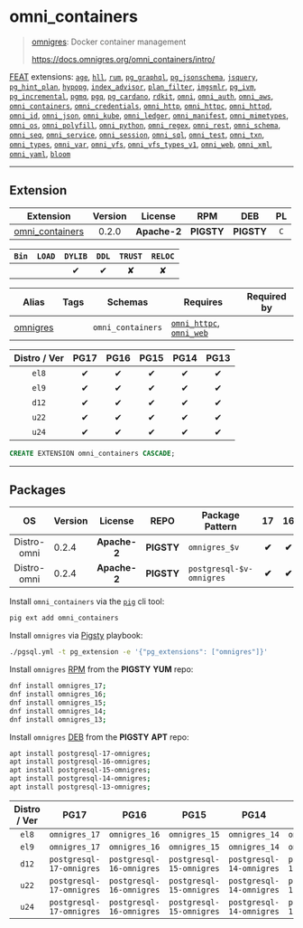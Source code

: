 # omni_containers


> [omnigres](https://docs.omnigres.org/omni_containers/intro/): Docker container management
>
> https://docs.omnigres.org/omni_containers/intro/





[FEAT](/feat) extensions: [`age`](/age), [`hll`](/hll), [`rum`](/rum), [`pg_graphql`](/pg_graphql), [`pg_jsonschema`](/pg_jsonschema), [`jsquery`](/jsquery), [`pg_hint_plan`](/pg_hint_plan), [`hypopg`](/hypopg), [`index_advisor`](/index_advisor), [`plan_filter`](/plan_filter), [`imgsmlr`](/imgsmlr), [`pg_ivm`](/pg_ivm), [`pg_incremental`](/pg_incremental), [`pgmq`](/pgmq), [`pgq`](/pgq), [`pg_cardano`](/pg_cardano), [`rdkit`](/rdkit), [`omni`](/omni), [`omni_auth`](/omni_auth), [`omni_aws`](/omni_aws), [`omni_containers`](/omni_containers), [`omni_credentials`](/omni_credentials), [`omni_http`](/omni_http), [`omni_httpc`](/omni_httpc), [`omni_httpd`](/omni_httpd), [`omni_id`](/omni_id), [`omni_json`](/omni_json), [`omni_kube`](/omni_kube), [`omni_ledger`](/omni_ledger), [`omni_manifest`](/omni_manifest), [`omni_mimetypes`](/omni_mimetypes), [`omni_os`](/omni_os), [`omni_polyfill`](/omni_polyfill), [`omni_python`](/omni_python), [`omni_regex`](/omni_regex), [`omni_rest`](/omni_rest), [`omni_schema`](/omni_schema), [`omni_seq`](/omni_seq), [`omni_service`](/omni_service), [`omni_session`](/omni_session), [`omni_sql`](/omni_sql), [`omni_test`](/omni_test), [`omni_txn`](/omni_txn), [`omni_types`](/omni_types), [`omni_var`](/omni_var), [`omni_vfs`](/omni_vfs), [`omni_vfs_types_v1`](/omni_vfs_types_v1), [`omni_web`](/omni_web), [`omni_xml`](/omni_xml), [`omni_yaml`](/omni_yaml), [`bloom`](/bloom)


-------
## Extension


| Extension | Version | License | RPM | DEB | PL |
|-----------|:-------:|:-------:|:---:|:---:|:--:|
| [omni_containers](https://docs.omnigres.org/omni_containers/intro/) | 0.2.0 | **<span class="tccyan">Apache-2</span>** | **<span class="tcwarn">PIGSTY</span>** | **<span class="tcwarn">PIGSTY</span>** | `C` |



| `Bin` | `LOAD` | `DYLIB` | `DDL` | `TRUST` | `RELOC` |
|:-----:|:------:|:-------:|:-----:|:-------:|:-------:|
|  |  | <span class="tcblue">✔</span> | <span class="tcblue">✔</span> | <span class="tcwarn">✘</span> | <span class="tcwarn">✘</span> |



| Alias | Tags | Schemas | Requires | Required by |
|-------|------|---------|----------|-------------|
| [omnigres](/omni_containers) |  | `omni_containers` | [`omni_httpc`](omni_httpc), [`omni_web`](omni_web) |  |



| Distro / Ver | PG17 | PG16 | PG15 | PG14 | PG13 |
|:------------:|:----:|:----:|:----:|:----:|:----:|
| `el8` | <span class="tcblue">✔</span> | <span class="tcblue">✔</span> | <span class="tcblue">✔</span> | <span class="tcblue">✔</span> | <span class="tcblue">✔</span> |
| `el9` | <span class="tcblue">✔</span> | <span class="tcblue">✔</span> | <span class="tcblue">✔</span> | <span class="tcblue">✔</span> | <span class="tcblue">✔</span> |
| `d12` | <span class="tcblue">✔</span> | <span class="tcblue">✔</span> | <span class="tcblue">✔</span> | <span class="tcblue">✔</span> | <span class="tcblue">✔</span> |
| `u22` | <span class="tcblue">✔</span> | <span class="tcblue">✔</span> | <span class="tcblue">✔</span> | <span class="tcblue">✔</span> | <span class="tcblue">✔</span> |
| `u24` | <span class="tcblue">✔</span> | <span class="tcblue">✔</span> | <span class="tcblue">✔</span> | <span class="tcblue">✔</span> | <span class="tcblue">✔</span> |





```sql
CREATE EXTENSION omni_containers CASCADE;
```

-----------


## Packages


| OS | Version | License | REPO | Package Pattern | 17 | 16 | 15 | 14 | 13 | Dependency |
|:--:|---------|:-------:|:----:|-----------------|:--:|:--:|:--:|:--:|:--:|------------|
| Distro-omni | 0.2.4 | **<span class="tccyan">Apache-2</span>** | **<span class="tcwarn">PIGSTY</span>** | `omnigres_$v` | **<span class="tcwarn">✔</span>** | **<span class="tcwarn">✔</span>** | **<span class="tcwarn">✔</span>** | **<span class="tcwarn">✔</span>** | **<span class="tcwarn">✔</span>** |  |
| Distro-omni | 0.2.4 | **<span class="tccyan">Apache-2</span>** | **<span class="tcwarn">PIGSTY</span>** | `postgresql-$v-omnigres` | **<span class="tcwarn">✔</span>** | **<span class="tcwarn">✔</span>** | **<span class="tcwarn">✔</span>** | **<span class="tcwarn">✔</span>** | **<span class="tcwarn">✔</span>** |  |



Install `omni_containers` via the [`pig`](https://github.com/pgsty/pig) cli tool:

```bash
pig ext add omni_containers
```


Install `omnigres` via [Pigsty](https://pigsty.io/docs/pgext/usage/install/) playbook:

```bash
./pgsql.yml -t pg_extension -e '{"pg_extensions": ["omnigres"]}'
```


Install `omnigres` [RPM](/rpm) from the **<span class="tcwarn">PIGSTY</span>** **YUM** repo:

```bash
dnf install omnigres_17;
dnf install omnigres_16;
dnf install omnigres_15;
dnf install omnigres_14;
dnf install omnigres_13;
```


Install `omnigres` [DEB](/deb) from the **<span class="tcwarn">PIGSTY</span>** **APT** repo:

```bash
apt install postgresql-17-omnigres;
apt install postgresql-16-omnigres;
apt install postgresql-15-omnigres;
apt install postgresql-14-omnigres;
apt install postgresql-13-omnigres;
```




| Distro / Ver | PG17 | PG16 | PG15 | PG14 | PG13 |
|:------------:|:----:|:----:|:----:|:----:|:----:|
| `el8` | `omnigres_17` | `omnigres_16` | `omnigres_15` | `omnigres_14` | `omnigres_13` |
| `el9` | `omnigres_17` | `omnigres_16` | `omnigres_15` | `omnigres_14` | `omnigres_13` |
| `d12` | `postgresql-17-omnigres` | `postgresql-16-omnigres` | `postgresql-15-omnigres` | `postgresql-14-omnigres` | `postgresql-13-omnigres` |
| `u22` | `postgresql-17-omnigres` | `postgresql-16-omnigres` | `postgresql-15-omnigres` | `postgresql-14-omnigres` | `postgresql-13-omnigres` |
| `u24` | `postgresql-17-omnigres` | `postgresql-16-omnigres` | `postgresql-15-omnigres` | `postgresql-14-omnigres` | `postgresql-13-omnigres` |





